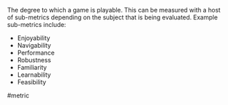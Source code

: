 The degree to which a game is playable. This can be measured with a host of sub-metrics depending on the subject that is being evaluated. Example sub-metrics include:

- Enjoyability
- Navigability
- Performance
- Robustness
- Familiarity
- Learnability
- Feasibility

#metric
